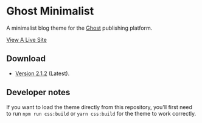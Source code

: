 # Ghost Minimalist

A minimalist blog theme for the [Ghost](https://ghost.org/) publishing platform.

[View A Live Site](https://kanadachi.com)

## Download

- [Version 2.1.2](http://kanadachi-themes.objects-us-east-1.dream.io/ghost-minimalist-2.1.2.zip) (Latest).

## Developer notes

If you want to load the theme directly from this repository, you'll first need to run `npm run css:build` or `yarn css:build` for the theme to work correctly.
